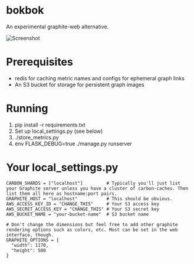 bokbok
======

An experimental graphite-web alternative.

![Screenshot](https://raw.github.com/ohlol/bokbok/master/bokbok.png)

Prerequisites
=============

* redis for caching metric names and configs for ephemeral graph links
* An S3 bucket for storage for persistent graph images

Running
=======

1. pip install -r requirements.txt
2. Set up local_settings.py (see below)
3. ./store_metrics.py
4. env FLASK_DEBUG=true ./manage.py runserver

Your local_settings.py
======================

    CARBON_SHARDS = ["localhost"]         # Typically you'll just list your Graphite server unless you have a cluster of carbon-caches. Then list them all here as hostname:port pairs.
    GRAPHITE_HOST = "localhost"           # This should be obvious.
    AWS_ACCESS_KEY_ID = "CHANGE_THIS"     # Your S3 access key
    AWS_SECRET_ACCESS_KEY = "CHANGE_THIS" # Your S3 secret key
    AWS_BUCKET_NAME = "your-bucket-name"  # S3 bucket name
    
    # Don't change the dimensions but feel free to add other graphite rendering options such as colors, etc. Most can be set in the web interface, though.
    GRAPHITE_OPTIONS = {
      "width": 1170,
      "height": 500
    }
